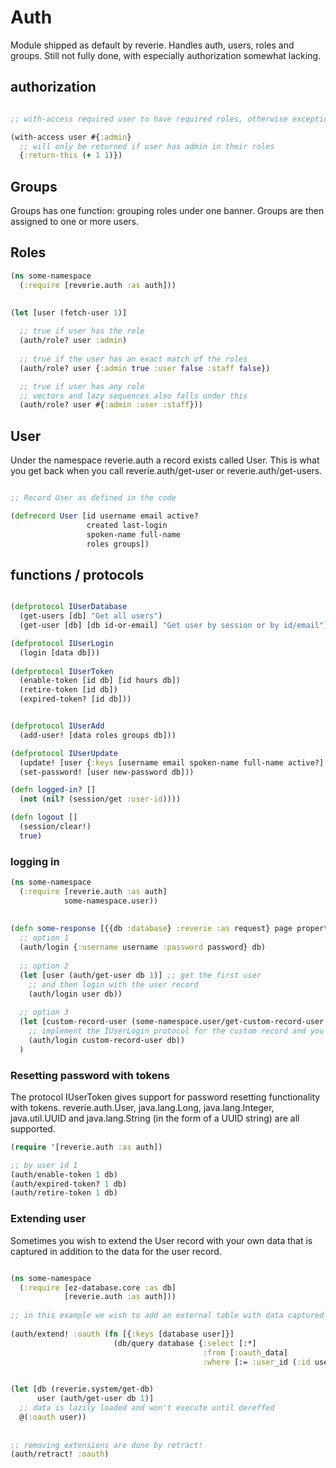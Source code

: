 # Auth

Module shipped as default by reverie. Handles auth, users, roles and groups. Still not fully done, with especially authorization somewhat lacking.


## authorization

```clojure

;; with-access required user to have required roles, otherwise exception is thrown

(with-access user #{:admin}
  ;; will only be returned if user has admin in their roles
  {:return-this (+ 1 1)})
```



## Groups

Groups has one function: grouping roles under one banner. Groups are then assigned to one or more users.

## Roles

```clojure
(ns some-namespace
  (:require [reverie.auth :as auth]))
  
  
(let [user (fetch-user 1)]

  ;; true if user has the role
  (auth/role? user :admin)
  
  ;; true if the user has an exact match of the roles
  (auth/role? user {:admin true :user false :staff false})

  ;; true if user has any role
  ;; vectors and lazy sequences also falls under this
  (auth/role? user #{:admin :user :staff}))
```


## User

Under the namespace reverie.auth a record exists called User. This is what you get back when you call reverie.auth/get-user or reverie.auth/get-users.


```clojure

;; Record User as defined in the code

(defrecord User [id username email active?
                 created last-login
                 spoken-name full-name
                 roles groups])
```

## functions / protocols

```clojure

(defprotocol IUserDatabase
  (get-users [db] "Get all users")
  (get-user [db] [db id-or-email] "Get user by session or by id/email"))

(defprotocol IUserLogin
  (login [data db]))
  
(defprotocol IUserToken
  (enable-token [id db] [id hours db])
  (retire-token [id db])
  (expired-token? [id db]))


(defprotocol IUserAdd
  (add-user! [data roles groups db]))

(defprotocol IUserUpdate
  (update! [user {:keys [username email spoken-name full-name active?] :as data) db])
  (set-password! [user new-password db]))

(defn logged-in? []
  (not (nil? (session/get :user-id))))

(defn logout []
  (session/clear!)
  true)


```

### logging in

```clojure
(ns some-namespace
  (:require [reverie.auth :as auth]
            some-namespace.user))
  
  
(defn some-response [{{db :database} :reverie :as request} page properties {:keys [username password] :as params}]
  ;; option 1
  (auth/login {:username username :password password} db)
  
  ;; option 2
  (let [user (auth/get-user db 1)] ;; get the first user
    ;; and then login with the user record
    (auth/login user db))
    
  ;; option 3
  (let [custom-record-user (some-namespace.user/get-custom-record-user username password)]
    ;; implement the IUserLogin protocol for the custom record and you can do this
    (auth/login custom-record-user db))
  )
```


### Resetting password with tokens

The protocol IUserToken gives support for password resetting functionality with tokens. reverie.auth.User, java.lang.Long, java.lang.Integer, java.util.UUID and java.lang.String (in the form of a UUID string) are all supported.


```clojure
(require '[reverie.auth :as auth])

;; by user id 1
(auth/enable-token 1 db)
(auth/expired-token? 1 db)
(auth/retire-token 1 db)
```


### Extending user

Sometimes you wish to extend the User record with your own data that is captured in addition to the data for the user record.

```clojure

(ns some-namespace
  (:require [ez-database.core :as db]
            [reverie.auth :as auth]))
           
;; in this example we wish to add an external table with data captured from OAuth logins
           
(auth/extend! :oauth (fn [{:keys [database user]}]
                       (db/query database {:select [:*]
                                           :from [:oauth_data]
                                           :where [:= :user_id (:id user)]})))
                                           

(let [db (reverie.system/get-db)
      user (auth/get-user db 1)]
  ;; data is lazily loaded and won't execute until dereffed
  @(:oauth user))
  
  
;; removing extensions are done by retract!
(auth/retract! :oauth)
```

